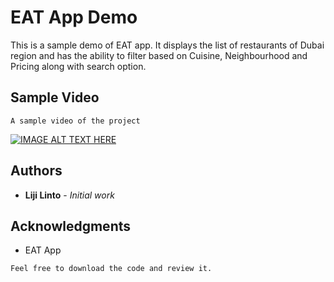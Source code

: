 # EAT App Demo

This is a sample demo of EAT app. It displays the list of restaurants of Dubai region and has the ability to filter based on Cuisine, Neighbourhood and Pricing along with search option.

## Sample Video
```
A sample video of the project
```
[![IMAGE ALT TEXT HERE](https://i9.ytimg.com/vi/Dykw7iD-l64/mq2.jpg?sqp=CKCloOsF&rs=AOn4CLD7rDr6L8K28xy7hVqsrpoOVYZy_w)](https://www.youtube.com/watch?v=Dykw7iD-l64)

## Authors
* **Liji Linto** - *Initial work*

## Acknowledgments
* EAT App
    
```
Feel free to download the code and review it.
```
    


